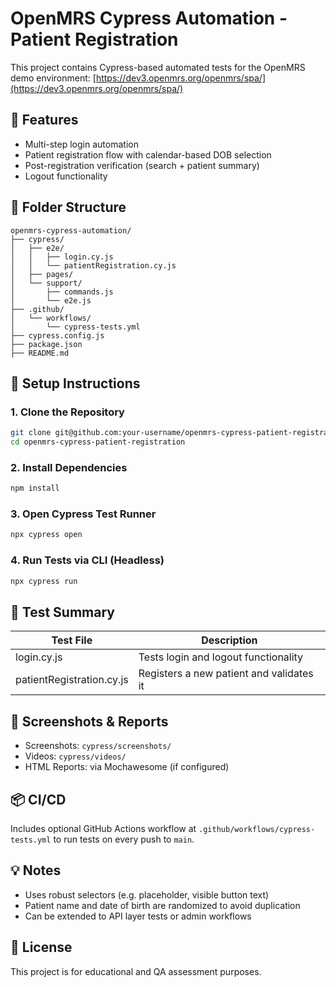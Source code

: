 # OpenMRS Cypress Automation - Patient Registration

This project contains Cypress-based automated tests for the OpenMRS demo environment: [https://dev3.openmrs.org/openmrs/spa/](https://dev3.openmrs.org/openmrs/spa/)

## 🚀 Features

* Multi-step login automation
* Patient registration flow with calendar-based DOB selection
* Post-registration verification (search + patient summary)
* Logout functionality

## 🧱 Folder Structure

```
openmrs-cypress-automation/
├── cypress/
│   ├── e2e/
│   │   ├── login.cy.js
│   │   └── patientRegistration.cy.js
│   ├── pages/
│   └── support/
│       ├── commands.js
│       └── e2e.js
├── .github/
│   └── workflows/
│       └── cypress-tests.yml
├── cypress.config.js
├── package.json
├── README.md
```

## 🔧 Setup Instructions

### 1. Clone the Repository

```bash
git clone git@github.com:your-username/openmrs-cypress-patient-registration.git
cd openmrs-cypress-patient-registration
```

### 2. Install Dependencies

```bash
npm install
```

### 3. Open Cypress Test Runner

```bash
npx cypress open
```

### 4. Run Tests via CLI (Headless)

```bash
npx cypress run
```

## 🧪 Test Summary

| Test File                 | Description                              |
| ------------------------- | ---------------------------------------- |
| login.cy.js               | Tests login and logout functionality     |
| patientRegistration.cy.js | Registers a new patient and validates it |

## 📸 Screenshots & Reports

* Screenshots: `cypress/screenshots/`
* Videos: `cypress/videos/`
* HTML Reports: via Mochawesome (if configured)

## 📦 CI/CD

Includes optional GitHub Actions workflow at `.github/workflows/cypress-tests.yml` to run tests on every push to `main`.

## 💡 Notes

* Uses robust selectors (e.g. placeholder, visible button text)
* Patient name and date of birth are randomized to avoid duplication
* Can be extended to API layer tests or admin workflows

## 📄 License

This project is for educational and QA assessment purposes.
